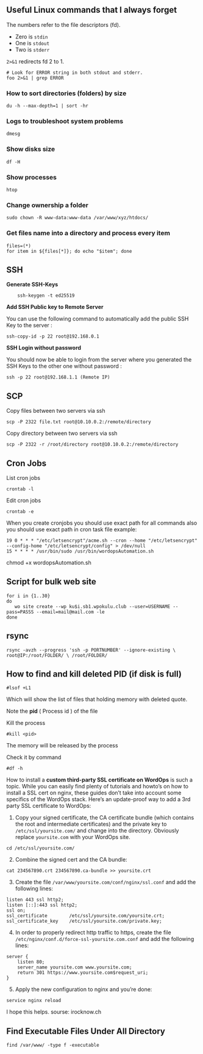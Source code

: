 ## Useful Linux commands that I always forget

The numbers refer to the file descriptors (fd).

-   Zero is `stdin`
-   One is `stdout`
-   Two is `stderr`

`2>&1` redirects fd 2 to 1.
```
# Look for ERROR string in both stdout and stderr.
foo 2>&1 | grep ERROR
```

### How to sort directories (folders) by size    
    du -h --max-depth=1 | sort -hr

### Logs to troubleshoot system problems

    dmesg
### Show disks size

    df -H
### Show processes

    htop
### Change ownership a folder

    sudo chown -R www-data:www-data /var/www/xyz/htdocs/

### Get files name into a directory and process every item

    files=(*)
    for item in ${files[*]}; do echo "$item"; done

## SSH
**Generate SSH-Keys**
```
	ssh-keygen -t ed25519
``` 
**Add SSH Public key to Remote Server**

You can use the following command to automatically add the public SSH Key to the server :

    ssh-copy-id -p 22 root@192.168.0.1
**SSH Login without password**

You should now be able to login from the server where you generated the SSH Keys to the other one without password :


    ssh -p 22 root@192.168.1.1 (Remote IP)
## SCP
Copy files between two servers via ssh
```
scp -P 2322 file.txt root@10.10.0.2:/remote/directory
```
Copy directory between two servers via ssh
```
scp -P 2322 -r /root/directory root@10.10.0.2:/remote/directory
```

## Cron Jobs
List cron jobs
```
crontab -l
```
Edit cron jobs
```
crontab -e
```
When you create cronjobs you should use exact path for all commands also you should use exact path in cron task file example:


    19 0 * * * "/etc/letsencrypt"/acme.sh --cron --home "/etc/letsencrypt" --config-home "/etc/letsencrypt/config" > /dev/null
    15 * * * * /usr/bin/sudo /usr/bin/wordopsAutomation.sh

chmod +x wordopsAutomation.sh

## Script for bulk web site

    for i in {1..30}
    do
       wo site create --wp ku$i.sb1.wpokulu.club --user=USERNAME --pass=PASSS --email=mail@mail.com -le
    done

## rsync

    rsync -avzh --progress 'ssh -p PORTNUMBER' --ignore-existing \ root@IP:/root/FOLDER/ \ /root/FOLDER/

## How to find and kill deleted PID (if disk is full)

```
#lsof +L1

```

Which will show the list of files that holding memory with deleted quote.

Note the  **pid**  ( Process id ) of the file

Kill the process

```
#kill <pid>

```

The memory will be released by the process

Check it by command

```
#df -h
```


How to install a **custom third-party SSL certificate on WordOps** is such a topic. While you can easily find plenty of tutorials and howto’s on how to install a SSL cert on nginx, these guides don’t take into account some specifics of the WordOps stack. Here’s an update-proof way to add a 3rd party SSL certificate to WordOps:

1. Copy your signed certificate, the CA certificate bundle (which contains the root and intermediate certificates) and the private key to `/etc/ssl/yoursite.com/` and change into the directory. Obviously replace `yoursite.com` with your WordOps site.

```
cd /etc/ssl/yoursite.com/
```

2. Combine the signed cert and the CA bundle:

```
cat 234567890.crt 234567890.ca-bundle >> yoursite.crt
```

3. Create the file `/var/www/yoursite.com/conf/nginx/ssl.conf` and add the following lines:

```
listen 443 ssl http2;
listen [::]:443 ssl http2;
ssl on;
ssl_certificate        /etc/ssl/yoursite.com/yoursite.crt;
ssl_certificate_key    /etc/ssl/yoursite.com/private.key;
```

4. In order to properly redirect http traffic to https, create the file `/etc/nginx/conf.d/force-ssl-yoursite.com.conf` and add the following lines:

```
server {
    listen 80;
    server_name yoursite.com www.yoursite.com;
    return 301 https://www.yoursite.com$request_uri;
}
```

5. Apply the new configuration to nginx and you’re done:

```
service nginx reload
```

I hope this helps.  sourse: irocknow.ch

## Find Executable Files Under All Directory

    find /var/www/ -type f -executable

<!--stackedit_data:
eyJoaXN0b3J5IjpbLTQ5MTA4NTQxNywtNzIzNzg1MjQ2LC0xND
k4MTc2MzMwLDk2NTY0Njg0NSwtMTIzMDUzMjQ1OSw5NjU2OTA4
MzUsLTkyMjM2MzIzMiwxOTA5MjI3NjMsLTE3OTIwMTI5NDQsMT
g0NTE0NDIxNiwxMjc0MzU4MDY4LDMyODkwMDc0NywyMDE3MjUz
NzMsLTE2Mjg2NDAxNzMsLTE5MDA1MDUzNDEsOTgxOTQ1NzEzLD
E5MzExMTU4NiwtMjA5MzYzNDYzMywtMTQzOTkwMzcxLC01MzM3
NDE3MDhdfQ==
-->